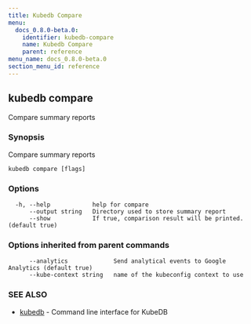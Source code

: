 ```yaml
---
title: Kubedb Compare
menu:
  docs_0.8.0-beta.0:
    identifier: kubedb-compare
    name: Kubedb Compare
    parent: reference
menu_name: docs_0.8.0-beta.0
section_menu_id: reference
---
```

## kubedb compare

Compare summary reports

### Synopsis

Compare summary reports

```
kubedb compare [flags]
```

### Options

```
  -h, --help            help for compare
      --output string   Directory used to store summary report
      --show            If true, comparison result will be printed. (default true)
```

### Options inherited from parent commands

```
      --analytics             Send analytical events to Google Analytics (default true)
      --kube-context string   name of the kubeconfig context to use
```

### SEE ALSO

* [kubedb](/docs/0.8.0-beta.0/reference/kubedb)	 - Command line interface for KubeDB



